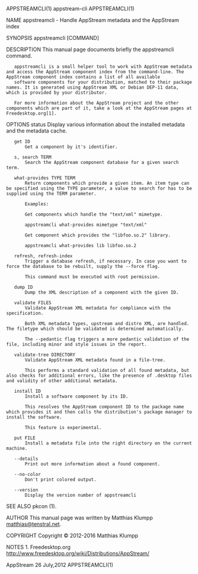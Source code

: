 APPSTREAMCLI(1)                                                                               appstream-cli                                                                               APPSTREAMCLI(1)

NAME
       appstreamcli - Handle AppStream metadata and the AppStream index

SYNOPSIS
       appstreamcli [COMMAND]

DESCRIPTION
       This manual page documents briefly the appstreamcli command.

       appstreamcli is a small helper tool to work with AppStream metadata and access the AppStream component index from the command-line. The AppStream component index contains a list of all available
       software components for your distribution, matched to their package names. It is generated using AppStream XML or Debian DEP-11 data, which is provided by your distributor.

       For more information about the AppStream project and the other components which are part of it, take a look at the AppStream pages at Freedesktop.org[1].

OPTIONS
       status
           Display various information about the installed metadata and the metadata cache.

       get ID
           Get a component by it's identifier.

       s, search TERM
           Search the AppStream component database for a given search term.

       what-provides TYPE TERM
           Return components which provide a given item. An item type can be specified using the TYPE parameter, a value to search for has to be supplied using the TERM parameter.

           Examples:

           Get components which handle the "text/xml" mimetype.

           appstreamcli what-provides mimetype "text/xml"

           Get component which provides the "libfoo.so.2" library.

           appstreamcli what-provides lib libfoo.so.2

       refresh, refresh-index
           Trigger a database refresh, if necessary. In case you want to force the database to be rebuilt, supply the --force flag.

           This command must be executed with root permission.

       dump ID
           Dump the XML description of a component with the given ID.

       validate FILES
           Validate AppStream XML metadata for compliance with the specification.

           Both XML metadata types, upstream and distro XML, are handled. The filetype which should be validated is determined automatically.

           The --pedantic flag triggers a more pedantic validation of the file, including minor and style issues in the report.

       validate-tree DIRECTORY
           Validate AppStream XML metadata found in a file-tree.

           This performs a standard validation of all found metadata, but also checks for additional errors, like the presence of .desktop files and validity of other additional metadata.

       install ID
           Install a software component by its ID.

           This resolves the AppStream component ID to the package name which provides it and then calls the distribution's package manager to install the software.

           This feature is experimental.

       put FILE
           Install a metadata file into the right directory on the current machine.

       --details
           Print out more information about a found component.

       --no-color
           Don't print colored output.

       --version
           Display the version number of appstreamcli

SEE ALSO
       pkcon (1).

AUTHOR
       This manual page was written by Matthias Klumpp <matthias@tenstral.net>.

COPYRIGHT
       Copyright © 2012-2016 Matthias Klumpp

NOTES
        1. Freedesktop.org
           http://www.freedesktop.org/wiki/Distributions/AppStream/

AppStream                                                                                      26 July,2012                                                                               APPSTREAMCLI(1)
